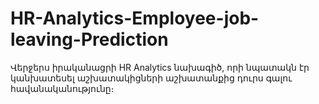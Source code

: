 # HR-Analytics-Employee-job-leaving-Prediction
Վերջերս իրականացրի HR Analytics  նախագիծ, որի նպատակն էր կանխատեսել աշխատակիցների աշխատանքից դուրս գալու հավանականությունը։
